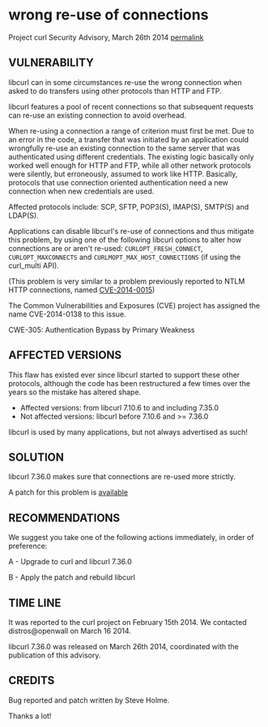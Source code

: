 wrong re-use of connections
===========================

Project curl Security Advisory, March 26th 2014
[permalink](https://curl.se/docs/CVE-2014-0138.html)

VULNERABILITY
-------------

libcurl can in some circumstances re-use the wrong connection when asked to
do transfers using other protocols than HTTP and FTP.

libcurl features a pool of recent connections so that subsequent requests
can re-use an existing connection to avoid overhead.

When re-using a connection a range of criterion must first be met. Due to an
error in the code, a transfer that was initiated by an application could
wrongfully re-use an existing connection to the same server that was
authenticated using different credentials. The existing logic basically only
worked well enough for HTTP and FTP, while all other network protocols were
silently, but erroneously, assumed to work like HTTP. Basically, protocols
that use connection oriented authentication need a new connection when new
credentials are used.

Affected protocols include: SCP, SFTP, POP3(S), IMAP(S), SMTP(S) and
LDAP(S).

Applications can disable libcurl's re-use of connections and thus mitigate
this problem, by using one of the following libcurl options to alter how
connections are or aren't re-used: `CURLOPT_FRESH_CONNECT`,
`CURLOPT_MAXCONNECTS` and `CURLMOPT_MAX_HOST_CONNECTIONS` (if using the
curl_multi API).

(This problem is very similar to a problem previously reported to NTLM HTTP
connections, named [CVE-2014-0015](CVE-2014-0015.html))

The Common Vulnerabilities and Exposures (CVE) project has assigned the name
CVE-2014-0138 to this issue.

CWE-305: Authentication Bypass by Primary Weakness

AFFECTED VERSIONS
-----------------

This flaw has existed ever since libcurl started to support these other
protocols, although the code has been restructured a few times over the
years so the mistake has altered shape.

- Affected versions: from libcurl 7.10.6 to and including 7.35.0
- Not affected versions: libcurl before 7.10.6 and >= 7.36.0

libcurl is used by many applications, but not always advertised as such!

SOLUTION
--------

libcurl 7.36.0 makes sure that connections are re-used more strictly.

A patch for this problem is
[available](https://curl.se/libcurl-bad-reuse.patch)

RECOMMENDATIONS
---------------

We suggest you take one of the following actions immediately, in order of
preference:

 A - Upgrade to curl and libcurl 7.36.0

 B - Apply the patch and rebuild libcurl

TIME LINE
---------

It was reported to the curl project on February 15th 2014. We contacted
distros@openwall on March 16 2014.

libcurl 7.36.0 was released on March 26th 2014, coordinated with the
publication of this advisory.

CREDITS
-------

Bug reported and patch written by Steve Holme.

Thanks a lot!
